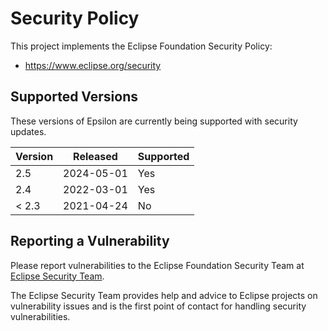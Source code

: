 # Security Policy

This project implements the Eclipse Foundation Security Policy:

* https://www.eclipse.org/security

## Supported Versions

These versions of Epsilon are currently being supported with security updates.

| Version | Released   | Supported | 
| ------- | ---------- | --------- | 
| 2.5     | 2024-05-01 | Yes       | 
| 2.4     | 2022-03-01 | Yes       | 
| < 2.3   | 2021-04-24 | No        | 

## Reporting a Vulnerability

Please report vulnerabilities to the Eclipse Foundation Security Team at
[Eclipse Security Team](mailto:security@eclipse.org).

The Eclipse Security Team provides help and advice to Eclipse projects
on vulnerability issues and is the first point of contact
for handling security vulnerabilities.
